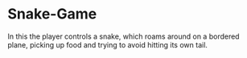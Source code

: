 # Snake-Game
In this the player controls a snake, which roams around on a bordered plane, picking up food and trying to avoid hitting its own tail.

